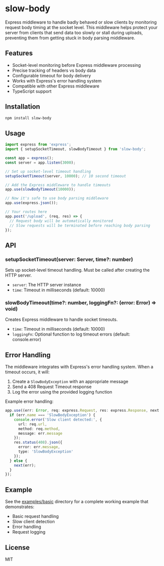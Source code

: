 # slow-body

Express middleware to handle badly behaved or slow clients by monitoring request body timing at the socket level. This middleware helps protect your server from clients that send data too slowly or stall during uploads, preventing them from getting stuck in body parsing middleware.

## Features

- Socket-level monitoring before Express middleware processing
- Precise tracking of headers vs body data
- Configurable timeout for body delivery
- Works with Express's error handling system
- Compatible with other Express middleware
- TypeScript support

## Installation

```bash
npm install slow-body
```

## Usage

```typescript
import express from 'express';
import { setupSocketTimeout, slowBodyTimeout } from 'slow-body';

const app = express();
const server = app.listen(3000);

// Set up socket-level timeout handling
setupSocketTimeout(server, 10000); // 10 second timeout

// Add the Express middleware to handle timeouts
app.use(slowBodyTimeout(10000));

// Now it's safe to use body parsing middleware
app.use(express.json());

// Your routes here
app.post('/upload', (req, res) => {
  // Request body will be automatically monitored
  // Slow requests will be terminated before reaching body parsing
});
```

## API

### setupSocketTimeout(server: Server, time?: number)

Sets up socket-level timeout handling. Must be called after creating the HTTP server.

- `server`: The HTTP server instance
- `time`: Timeout in milliseconds (default: 10000)

### slowBodyTimeout(time?: number, loggingFn?: (error: Error) => void)

Creates Express middleware to handle socket timeouts.

- `time`: Timeout in milliseconds (default: 10000)
- `loggingFn`: Optional function to log timeout errors (default: console.error)

## Error Handling

The middleware integrates with Express's error handling system. When a timeout occurs, it will:

1. Create a `SlowBodyException` with an appropriate message
2. Send a 408 Request Timeout response
3. Log the error using the provided logging function

Example error handling:

```typescript
app.use((err: Error, req: express.Request, res: express.Response, next: express.NextFunction) => {
  if (err.name === 'SlowBodyException') {
    console.error('Slow client detected:', {
      url: req.url,
      method: req.method,
      message: err.message
    });
    res.status(408).json({ 
      error: err.message,
      type: 'SlowBodyException'
    });
  } else {
    next(err);
  }
});
```

## Example

See the [examples/basic](examples/basic) directory for a complete working example that demonstrates:

- Basic request handling
- Slow client detection
- Error handling
- Request logging

## License

MIT